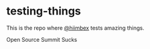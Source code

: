 # testing-things

This is the repo where [@hiimbex](https://github.com/hiimbex) tests amazing things.

Open Source Summit Sucks
